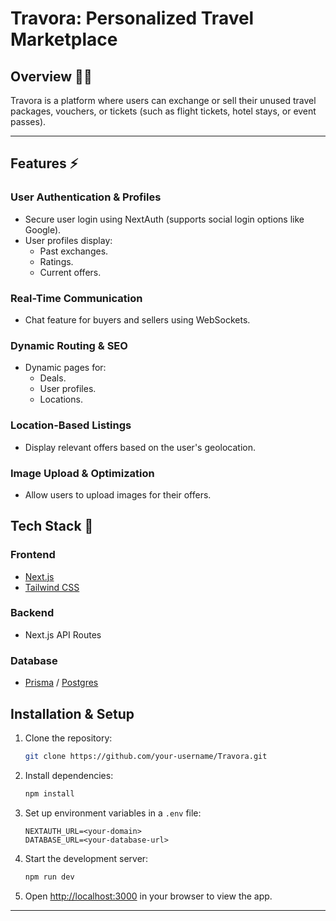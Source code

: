 # Travora: Personalized Travel Marketplace

## Overview 🐦‍🔥

Travora is a platform where users can exchange or sell their unused travel packages, vouchers, or tickets (such as flight tickets, hotel stays, or event passes).

---

## Features ⚡

### User Authentication & Profiles

- Secure user login using NextAuth (supports social login options like Google).
- User profiles display:
  - Past exchanges.
  - Ratings.
  - Current offers.

### Real-Time Communication

- Chat feature for buyers and sellers using WebSockets.

### Dynamic Routing & SEO

- Dynamic pages for:
  - Deals.
  - User profiles.
  - Locations.

### Location-Based Listings

- Display relevant offers based on the user's geolocation.

### Image Upload & Optimization

- Allow users to upload images for their offers.

## Tech Stack 🐍

### Frontend

- [Next.js](https://nextjs.org/)
- [Tailwind CSS](https://tailwindcss.com/)

### Backend

- Next.js API Routes

### Database

- [Prisma](https://prisma.com/) / [Postgres](https://www.postgresql.org/)

## Installation & Setup

1. Clone the repository:

   ```bash
   git clone https://github.com/your-username/Travora.git
   ```

2. Install dependencies:

   ```bash
   npm install
   ```

3. Set up environment variables in a `.env` file:

   ```env
   NEXTAUTH_URL=<your-domain>
   DATABASE_URL=<your-database-url>
   ```

4. Start the development server:

   ```bash
   npm run dev
   ```

5. Open [http://localhost:3000](http://localhost:3000) in your browser to view the app.

---
